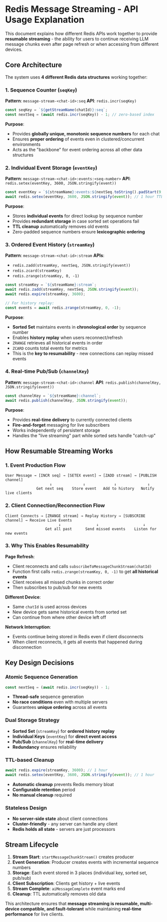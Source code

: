# Redis Message Streaming - API Usage Explanation

This document explains how different Redis APIs work together to provide **resumable streaming** - the ability for users to continue receiving LLM message chunks even after page refresh or when accessing from different devices.

## Core Architecture

The system uses **4 different Redis data structures** working together:

### 1. Sequence Counter (`seqKey`)
**Pattern**: `message-stream-<chat-id>:seq`
**API**: `redis.incr(seqKey)`

```typescript
const seqKey = `${getStreamName(chatId)}:seq`;
const nextSeq = (await redis.incr(seqKey)) - 1; // zero-based index
```

**Purpose**: 
- Provides **globally unique, monotonic sequence numbers** for each chat
- Ensures **proper ordering** of events even in clustered/concurrent environments
- Acts as the "backbone" for event ordering across all other data structures

### 2. Individual Event Storage (`eventKey`)
**Pattern**: `message-stream-<chat-id>:events:<seq-number>`
**API**: `redis.setex(eventKey, 3600, JSON.stringify(event))`

```typescript
const eventKey = `${streamName}:events:${nextSeq.toString().padStart(9, '0')}`;
await redis.setex(eventKey, 3600, JSON.stringify(event)); // 1 hour TTL
```

**Purpose**:
- Stores **individual events** for direct lookup by sequence number
- Provides **redundant storage** in case sorted set operations fail
- **TTL cleanup** automatically removes old events
- Zero-padded sequence numbers ensure **lexicographic ordering**

### 3. Ordered Event History (`streamKey`)
**Pattern**: `message-stream-<chat-id>:stream`
**APIs**: 
- `redis.zadd(streamKey, nextSeq, JSON.stringify(event))`
- `redis.zcard(streamKey)` 
- `redis.zrange(streamKey, 0, -1)`

```typescript
const streamKey = `${streamName}:stream`;
await redis.zadd(streamKey, nextSeq, JSON.stringify(event));
await redis.expire(streamKey, 3600);

// For history replay:
const events = await redis.zrange(streamKey, 0, -1);
```

**Purpose**:
- **Sorted Set** maintains events in **chronological order** by sequence number
- Enables **history replay** when users reconnect/refresh
- `ZRANGE` retrieves all historical events in order
- `ZCARD` counts total events for metrics
- This is the **key to resumability** - new connections can replay missed events

### 4. Real-time Pub/Sub (`channelKey`)
**Pattern**: `message-stream-<chat-id>:channel`
**API**: `redis.publish(channelKey, JSON.stringify(event))`

```typescript
const channelKey = `${streamName}:channel`;
await redis.publish(channelKey, JSON.stringify(event));
```

**Purpose**:
- Provides **real-time delivery** to currently connected clients
- **Fire-and-forget** messaging for live subscribers
- Works independently of persistent storage
- Handles the "live streaming" part while sorted sets handle "catch-up"

## How Resumable Streaming Works

### 1. **Event Production Flow**
```
User Message → [INCR seq] → [SETEX event] → [ZADD stream] → [PUBLISH channel]
                    ↓              ↓             ↓              ↓
              Get next seq    Store event   Add to history   Notify live clients
```

### 2. **Client Connection/Reconnection Flow**
```
Client Connects → [ZRANGE stream] → Replay History → [SUBSCRIBE channel] → Receive Live Events
                        ↓                ↓                    ↓
                  Get all past      Send missed events    Listen for new events
```

### 3. **Why This Enables Resumability**

**Page Refresh**: 
- Client reconnects and calls `subscribeToMessageChunkStream(chatId)`
- Function first calls `redis.zrange(streamKey, 0, -1)` to get **all historical events**
- Client receives all missed chunks in correct order
- Then subscribes to pub/sub for new events

**Different Device**:
- Same `chatId` is used across devices
- New device gets same historical events from sorted set
- Can continue from where other device left off

**Network Interruption**:
- Events continue being stored in Redis even if client disconnects
- When client reconnects, it gets all events that happened during disconnection

## Key Design Decisions

### **Atomic Sequence Generation**
```typescript
const nextSeq = (await redis.incr(seqKey)) - 1;
```
- **Thread-safe** sequence generation
- **No race conditions** even with multiple servers
- Guarantees **unique ordering** across all events

### **Dual Storage Strategy**
- **Sorted Set** (`streamKey`) for **ordered history replay**
- **Individual Keys** (`eventKey`) for **direct event access**
- **Pub/Sub** (`channelKey`) for **real-time delivery**
- **Redundancy** ensures reliability

### **TTL-based Cleanup**
```typescript
await redis.expire(streamKey, 3600); // 1 hour
await redis.setex(eventKey, 3600, JSON.stringify(event)); // 1 hour
```
- **Automatic cleanup** prevents Redis memory bloat
- **Configurable retention** period
- **No manual cleanup** required

### **Stateless Design**
- **No server-side state** about client connections
- **Cluster-friendly** - any server can handle any client
- **Redis holds all state** - servers are just processors

## Stream Lifecycle

1. **Stream Start**: `startMessageChunkStream()` creates producer
2. **Event Generation**: Producer creates events with incremental sequence numbers
3. **Storage**: Each event stored in 3 places (individual key, sorted set, pub/sub)
4. **Client Subscription**: Clients get history + live events
5. **Stream Complete**: `aiMessageComplete` event marks end
6. **Cleanup**: TTL automatically removes old data

This architecture ensures that **message streaming is resumable, multi-device compatible, and fault-tolerant** while maintaining **real-time performance** for live clients.